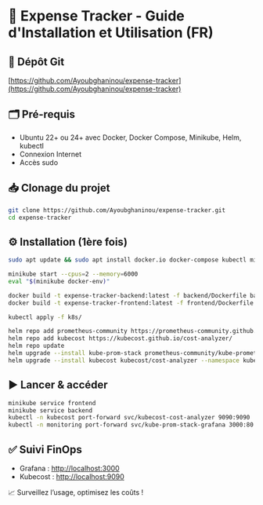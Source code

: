 # 📄 Expense Tracker - Guide d'Installation et Utilisation (FR)

## 📌 Dépôt Git

[https://github.com/Ayoubghaninou/expense-tracker](https://github.com/Ayoubghaninou/expense-tracker)

## 🗂️ Pré-requis

* Ubuntu 22+ ou 24+ avec Docker, Docker Compose, Minikube, Helm, kubectl
* Connexion Internet
* Accès sudo

## 📥 Clonage du projet

```bash
git clone https://github.com/Ayoubghaninou/expense-tracker.git
cd expense-tracker
```

## ⚙️ Installation (1ère fois)

```bash
sudo apt update && sudo apt install docker.io docker-compose kubectl minikube helm -y
```

```bash
minikube start --cpus=2 --memory=6000
eval "$(minikube docker-env)"
```

```bash
docker build -t expense-tracker-backend:latest -f backend/Dockerfile backend
docker build -t expense-tracker-frontend:latest -f frontend/Dockerfile frontend
```

```bash
kubectl apply -f k8s/
```

```bash
helm repo add prometheus-community https://prometheus-community.github.io/helm-charts
helm repo add kubecost https://kubecost.github.io/cost-analyzer/
helm repo update
helm upgrade --install kube-prom-stack prometheus-community/kube-prometheus-stack --namespace monitoring --create-namespace
helm upgrade --install kubecost kubecost/cost-analyzer --namespace kubecost --create-namespace
```

## ▶️ Lancer & accéder

```bash
minikube service frontend
minikube service backend
kubectl -n kubecost port-forward svc/kubecost-cost-analyzer 9090:9090
kubectl -n monitoring port-forward svc/kube-prom-stack-grafana 3000:80
```

## ✅ Suivi FinOps

* Grafana : [http://localhost:3000](http://localhost:3000)
* Kubecost : [http://localhost:9090](http://localhost:9090)

📈 Surveillez l’usage, optimisez les coûts !
